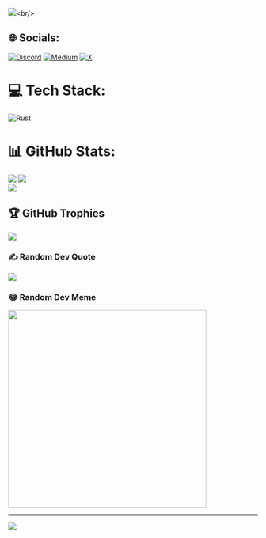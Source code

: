 ![]([https://github.com/Your_Repository_Name/Your_GIF_Name.gif](https://github.com/savvycodings/savvycodings/blob/main/banner%20final.gif))<br/>

## 🌐 Socials:
[![Discord](https://img.shields.io/badge/Discord-%237289DA.svg?logo=discord&logoColor=white)](https://discord.gg/savvycoding) [![Medium](https://img.shields.io/badge/Medium-12100E?logo=medium&logoColor=white)](https://medium.com/@kylenoome) [![X](https://img.shields.io/badge/X-black.svg?logo=X&logoColor=white)](https://x.com/savvycoding) 

# 💻 Tech Stack:
![Rust](https://img.shields.io/badge/rust-%23000000.svg?style=for-the-badge&logo=rust&logoColor=white)
# 📊 GitHub Stats:
![](https://github-profile-trophy.vercel.app/?username=ryo-ma&title=MultiLanguage,Commits,Repositories)
![](https://github-readme-streak-stats.herokuapp.com/?user=savvycodings&theme=dark&hide_border=false)<br/>
![](https://github-readme-stats.vercel.app/api/top-langs/?username=savvycodings&theme=dark&hide_border=false&include_all_commits=false&count_private=false&layout=compact)

## 🏆 GitHub Trophies
![](https://github-profile-trophy.vercel.app/?username=ryo-ma&title=MultiLanguage,Commits,Repositories)

### ✍️ Random Dev Quote
![](https://quotes-github-readme.vercel.app/api?type=horizontal&theme=dark)

### 😂 Random Dev Meme
<img src='https://randommeme-five.vercel.app/' style="height: 400px;"/>

---
[![](https://visitcount.itsvg.in/api?id=savvycodings&icon=7&color=10)](https://visitcount.itsvg.in)

<!-- Proudly created with GPRM ( https://gprm.itsvg.in ) -->

